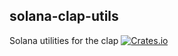 solana-clap-utils
----------
Solana utilities for the clap
[![Crates.io](https://img.shields.io/crates/v/solana-clap-utils.svg)](https://crates.io/crates/solana-clap-utils)